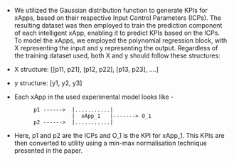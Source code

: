 - We utilized the Gaussian distribution function to generate KPIs for xApps, based on their respective Input Control Parameters (ICPs). 
The resulting dataset was then employed to train the prediction component of each intelligent xApp, enabling it to predict KPIs based on the ICPs. 
To model the xApps, we employed the polynomial regression block, with X representing the input and y representing the output. 
Regardless of the training dataset used, both X and y should follow these structures:

- X structure: [[p11, p21], [p12, p22], [p13, p23], ....]
- y structure: [y1, y2, y3]

- Each xApp in the used experimental model looks like -

            p1 ------>  |...........|
                        |  xApp_1   |-------> O_1
            p2 ------>  |...........|

- Here, p1 and p2 are the ICPs and O_1 is the KPI for xApp_1. This KPIs are then converted to utility using a min-max normalisation technique presented in the paper. 
